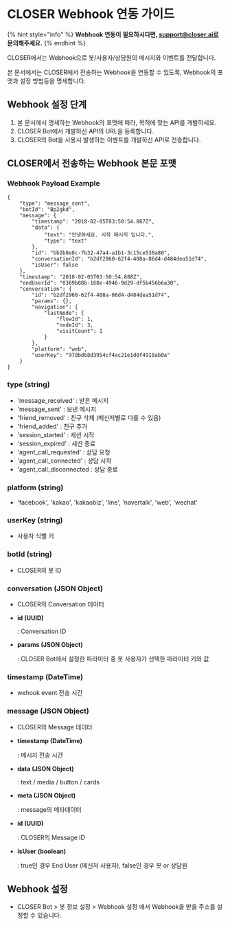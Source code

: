 # CLOSER Webhook 연동 가이드

{% hint style="info" %}
**Webhook 연동이 필요하시다면, support@closer.ai로 문의해주세요.**
{% endhint %}

CLOSER에서는 Webhook으로 봇/사용자/상담원의 메시지와 이벤트를 전달합니다.

본 문서에서는 CLOSER에서 전송하는 Webhook을 연동할 수 있도록, Webhook의 포맷과 설정 방법등을 명세합니다.

## Webhook 설정 단계

1. 본 문서에서 명세하는 Webhook의 포맷에 따라, 목적에 맞는 API를 개발하세요.
2. CLOSER Bot에서 개발하신 API의 URL을 등록합니다.
3. CLOSER의 Bot을 사용시 발생하는 이벤트를 개발하신 API로 전송합니다.

## CLOSER에서 전송하는 Webhook 본문 포맷

### Webhook Payload Example

```text
{
    "type": "message_sent",
    "botId": "Bp2gkd",
    "message": {
        "timestamp": "2018-02-05T03:50:54.887Z",
        "data": {
            "text": "안녕하세요. 시작 메시지 입니다.",
            "type": "text"
        },
        "id": "bb2b8e8c-7b32-47a4-a1b1-3c15ce530a80",
        "conversationId": "b2df2960-62f4-408a-86d4-d484dea51d74",
        "isUser": false
    },
    "timestamp": "2018-02-05T03:50:54.888Z",
    "endUserId": "0369b88b-168e-4946-9d29-df5b456b6a30",
    "conversation": {
        "id": "b2df2960-62f4-408a-86d4-d484dea51d74",
        "params": {},
        "navigation": {
            "lastNode": {
                "flowId": 1,
                "nodeId": 3,
                "visitCount": 1
            }
        },
        "platform": "web",
        "userKey": "978bd68d3954cf4ac21e1d0f4918ab0a"
    }
}
```

### type \(string\)

* 'message\_received' : 받은 메시지
* 'message\_sent' : 보낸 메시지
* 'friend\_removed' : 친구 삭제 \(메신저별로 다를 수 있음\)
* 'friend\_added' : 친구 추가
* 'session\_started' : 세션 시작
* 'session\_expired' : 세션 종료
* 'agent\_call\_requested' : 상담 요청
* 'agent\_call\_connected' : 상담 시작
* 'agent\_call\_disconnected : 상담 종료

### **platform \(string\)**

* 'facebook', 'kakao', 'kakaobiz', 'line', 'navertalk', 'web', 'wechat'

### **userKey \(string\)**

* 사용자 식별 키

### **botId \(string\)**

* CLOSER의 봇 ID

### **conversation \(JSON Object\)**

* CLOSER의 Conversation 데이터
* **id \(UUID\)**

   : Conversation ID

* **params \(JSON Object\)**

   : CLOSER Bot에서 설정한 파라미터 중 봇 사용자가 선택한 파라미터 키와 값

### **timestamp \(DateTime\)**

* wehook event 전송 시간

### **message \(JSON Object\)**

* CLOSER의 Message 데이터
* **timestamp \(DateTime\)**

   : 메시지 전송 시간

* **data \(JSON Object\)**

   : text / media / button / cards

* **meta \(JSON Object\)**

   : message의 메타데이터

* **id \(UUID\)**

   : CLOSER의 Message ID

* **isUser \(boolean\)**

   : true인 경우 End User \(메신저 사용자\), false인 경우 봇 or 상담원

## Webhook 설정

* CLOSER Bot &gt;  봇 정보 설정 &gt;  Webhook 설정 에서 Webhook을 받을 주소를 설정할 수 있습니다.

